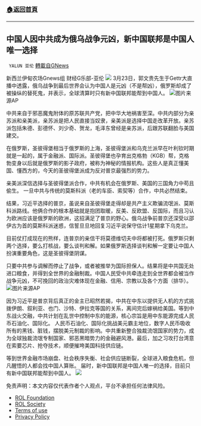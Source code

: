 ###  [:house:返回首頁](https://github.com/ourhimalayas/txt)
---


## 中国人因中共成为俄乌战争元凶，新中国联邦是中国人唯一选择
` YALUN 亚伦` [轉載自GNews](https://gnews.org/zh-hans/2224315/)

新西兰伊甸农场Gnews组 财经G乐部-亚伦
![](https://assets.gnews.org/wp-content/uploads/2022/03/WhatsApp-Image-2022-03-22-at-5.10.20-PM.jpeg)
3月23日，郭文贵先生于Gettr大直播中透露，俄乌战争到最后世界会认为中国人是元凶（不是帮凶），俄罗斯却成了被操纵的替死鬼，并表示，全球清算时只有新中国联邦能帮到中国人。
![](https://assets.gnews.org/wp-content/uploads/2022/03/image-12.jpg)图片来源AP


中共来自于邪恶魔鬼附体的原苏联共产党，把中华大地祸害至深。中共内部分为亲苏派和亲美派，亲苏派是把人民直接当奴隶，亲美派是选择中国走改革开放。亲苏派包括朱德、彭德怀、刘少奇、贺龙，毛泽东曾经是亲苏派，后跟苏联翻脸与美国建交。

在俄罗斯，圣彼得堡相当于俄罗斯的上海，圣彼得堡派和乌克兰派早在叶利钦时期就是一起的，属于金融派、国际派。圣彼得堡也孕育出克格勃（KGB）帮，克格勃变身以后就是俄罗斯的影子政府，被称为神秘的情报机构。这些人是真正懂美国、懂西方的，今天的圣彼得堡派成为反对普京最强烈的势力。

亲美派深信选择与圣彼得堡派合作，中共有机会在俄罗斯、美国的三国角力中苟且偷生。 一旦中共与传统的莫斯科派（老的车臣、索契等）合作，中共必然结束。

结果，习近平选择的普京，虽说来自圣彼得堡走得却是共产主义欺骗流氓派、莫斯科派路线。他俩合作的根本基础就是抱团取暖，反美、反欧盟、反国际，而且习认为欧洲应该是俄罗斯的欧洲，这招满足了普京的野心。俄乌战争前普京还深受以邵伊古为首的莫斯科派迷惑，信誓旦旦地回复习近平说保守估计1星期拿下乌克兰。

目前仗打成现在的熊样，连普京的亲信干将莫德维切夫中将都被打死。俄罗斯只剩两个选择，要么打核战，要么谈判和解。如果俄罗斯选择谈判和解一定要让中国人扮演重要角色，这是圣彼得堡阴谋。

只要中共参与调解而停止了战争，或者被推举为国际担保人。结果将是中共国无处进口粮食，并得到全世界的金融制裁。中国人民受中共牵连走到全世界都会被当作战争元凶，不可挽回的政治灾难体现在金融、信用、宗教以及各个方面（排华）。
![](https://assets.gnews.org/wp-content/uploads/2022/03/ezgif.com-gif-maker-5-3.jpg)图片来源AP


因为习近平是普京背后真正的金主已昭然若揭，中共在中东以提供无人机的方式挑拨伊朗、叙利亚、也门、沙特、伊拉克等国的关系，离间完后嫁祸给美国。等到中东战火交融，中共计划在乱世中控制中东的能源，核心宗旨是用中东能源完成人民币石油化、国际化。
人民币石油化、国际化挑战美元霸主地位，数字人民币吸收所有的黑钱、脏钱，摆脱美元制裁的影响。中共重新整合独裁流氓国家的势力，成为全球独裁流氓专制国家、邪恶黑暗势力的金融避风港。最后，加之习攻打台湾意在索要芯片、抢夺技术，顺便摧垮美国科技供应链。

等到世界金融市场崩盘、社会秩序失衡、社会供应链断裂，全球进入粮食危机，但凡醒悟的人都会找中国人算账。
届时，新中国联邦是中国人唯一的选择，目前只有新中国联邦能帮到中国人。
![](https://assets.gnews.org/wp-content/uploads/2022/03/WhatsApp-Image-2022-03-22-at-5.10.20-PM.jpeg)
 

免责声明：本文内容仅代表作者个人观点，平台不承担任何法律风险。

- [ROL Foundation](https://rolfoundation.org/)
- [ROL Society](https://rolsociety.org/)
- [Terms of use](https://gnews.org/terms-of-use-3/)
- [Privacy Policy](https://gnews.org/privacy-policy/)
